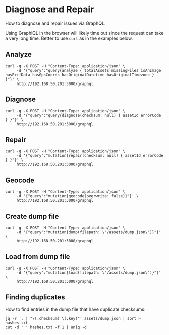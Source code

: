# Diagnose and Repair

How to diagnose and repair issues via GraphQL.

Using GraphiQL in the browser will likely time out since the request can
take a very long time. Better to use `curl` as in the examples below.

## Analyze

```shell
curl -g -X POST -H "Content-Type: application/json" \
     -d '{"query":"query{analyze { totalAssets missingFiles isAnImage hasExifData hasGpsCoords hasOriginalDatetime hasOriginalTimezone } }"}' \
     http://192.168.50.201:3000/graphql
```

## Diagnose

```shell
curl -g -X POST -H "Content-Type: application/json" \
     -d '{"query":"query{diagnose(checksum: null) { assetId errorCode } }"}' \
     http://192.168.50.201:3000/graphql
```

## Repair

```shell
curl -g -X POST -H "Content-Type: application/json" \
     -d '{"query":"mutation{repair(checksum: null) { assetId errorCode } }"}' \
     http://192.168.50.201:3000/graphql
```

## Geocode

```shell
curl -g -X POST -H "Content-Type: application/json" \
     -d '{"query":"mutation{geocode(overwrite: false)}"}' \
     http://192.168.50.201:3000/graphql
```

## Create dump file

```shell
curl -g -X POST -H "Content-Type: application/json" \
     -d '{"query":"mutation{dump(filepath: \"/assets/dump.json\")}"}' \
     http://192.168.50.201:3000/graphql
```

## Load from dump file

```shell
curl -g -X POST -H "Content-Type: application/json" \
     -d '{"query":"mutation{load(filepath: \"/assets/dump.json\")}"}' \
     http://192.168.50.201:3000/graphql
```

## Finding duplicates

How to find entries in the dump file that have duplicate checksums:

```shell
jq -r '. | "\(.checksum) \(.key)"' assets/dump.json | sort > hashes.txt
cut -d ' ' hashes.txt -f 1 | uniq -d
```
